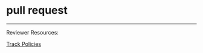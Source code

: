 # pull request

<!-- Your content goes here: -->



<!-- DO NOT EDIT BELOW THIS LINE! -->
---

Reviewer Resources:

[Track Policies](https://github.com/exercism/java/blob/main/POLICIES.md#event-checklist)
